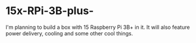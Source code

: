 # 15x-RPi-3B-plus-
I'm planning to build a box with 15 Raspberry Pi 3B+ in it. It will also feature power delivery, cooling and some other cool things.
